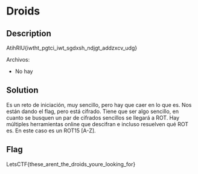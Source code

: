 # Droids
## Description
AtihRIU{iwtht_pgtci_iwt_sgdxsh_ndjgt_addzxcv_udg}

Archivos:
- No hay

## Solution
Es un reto de iniciación, muy sencillo, pero hay que caer en lo que es. Nos están dando el flag, pero está cifrado. Tiene que ser algo sencillo, en cuanto se busquen un par de cifrados sencillos se llegará a ROT. Hay múltiples herramientas online que descifran e incluso resuelven qué ROT es. En este caso es un ROT15 [A-Z].

## Flag
LetsCTF{these_arent_the_droids_youre_looking_for}
